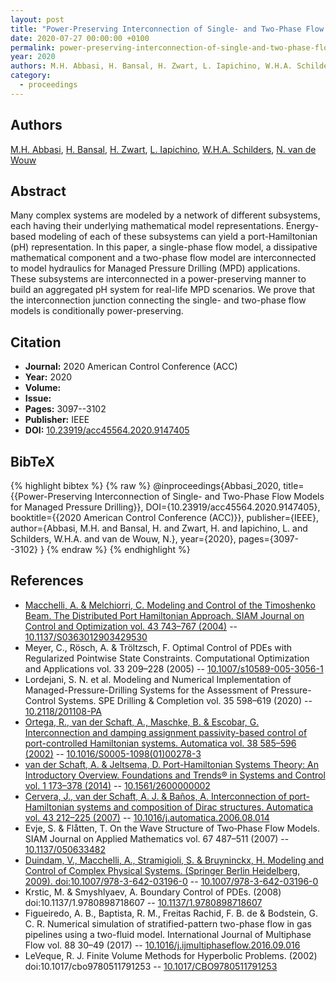 ```yaml
---
layout: post
title: "Power-Preserving Interconnection of Single- and Two-Phase Flow Models for Managed Pressure Drilling"
date: 2020-07-27 00:00:00 +0100
permalink: power-preserving-interconnection-of-single-and-two-phase-flow-models-for-managed-pressure-drilling
year: 2020
authors: M.H. Abbasi, H. Bansal, H. Zwart, L. Iapichino, W.H.A. Schilders, N. van de Wouw
category:
  - proceedings
---
```

 
## Authors
[M.H. Abbasi](authors/m_h_abbasi), [H. Bansal](authors/harshit_bansal), [H. Zwart](authors/hans_zwart), [L. Iapichino](authors/laura_iapichino), [W.H.A. Schilders](authors/wils_h_a_schilders), [N. van de Wouw](authors/nathan_van_de_wouw)
 
## Abstract
Many complex systems are modeled by a network of different subsystems, each having their underlying mathematical model representations. Energy-based modeling of each of these subsystems can yield a port-Hamiltonian (pH) representation. In this paper, a single-phase flow model, a dissipative mathematical component and a two-phase flow model are interconnected to model hydraulics for Managed Pressure Drilling (MPD) applications. These subsystems are interconnected in a power-preserving manner to build an aggregated pH system for real-life MPD scenarios. We prove that the interconnection junction connecting the single- and two-phase flow models is conditionally power-preserving.
 
## Citation
- **Journal:** 2020 American Control Conference (ACC)
- **Year:** 2020
- **Volume:** 
- **Issue:** 
- **Pages:** 3097--3102
- **Publisher:** IEEE
- **DOI:** [10.23919/acc45564.2020.9147405](https://doi.org/10.23919/acc45564.2020.9147405)
 
## BibTeX
{% highlight bibtex %}
{% raw %}
@inproceedings{Abbasi_2020,
  title={{Power-Preserving Interconnection of Single- and Two-Phase Flow Models for Managed Pressure Drilling}},
  DOI={10.23919/acc45564.2020.9147405},
  booktitle={{2020 American Control Conference (ACC)}},
  publisher={IEEE},
  author={Abbasi, M.H. and Bansal, H. and Zwart, H. and Iapichino, L. and Schilders, W.H.A. and van de Wouw, N.},
  year={2020},
  pages={3097--3102}
}
{% endraw %}
{% endhighlight %}
 
## References
- [Macchelli, A. & Melchiorri, C. Modeling and Control of the Timoshenko Beam. The Distributed Port Hamiltonian Approach. SIAM Journal on Control and Optimization vol. 43 743–767 (2004)](modeling-and-control-of-the-timoshenko-beam-the-distributed-port-hamiltonian-approach) -- [10.1137/S0363012903429530](https://doi.org/10.1137/S0363012903429530)
- Meyer, C., Rösch, A. & Tröltzsch, F. Optimal Control of PDEs with Regularized Pointwise State Constraints. Computational Optimization and Applications vol. 33 209–228 (2005) -- [10.1007/s10589-005-3056-1](https://doi.org/10.1007/s10589-005-3056-1)
- Lordejani, S. N. et al. Modeling and Numerical Implementation of Managed-Pressure-Drilling Systems for the Assessment of Pressure-Control Systems. SPE Drilling &amp; Completion vol. 35 598–619 (2020) -- [10.2118/201108-PA](https://doi.org/10.2118/201108-PA)
- [Ortega, R., van der Schaft, A., Maschke, B. & Escobar, G. Interconnection and damping assignment passivity-based control of port-controlled Hamiltonian systems. Automatica vol. 38 585–596 (2002)](interconnection-and-damping-assignment-passivity-based-control-of-port-controlled-hamiltonian-systems) -- [10.1016/S0005-1098(01)00278-3](https://doi.org/10.1016/S0005-1098(01)00278-3)
- [van der Schaft, A. & Jeltsema, D. Port-Hamiltonian Systems Theory: An Introductory Overview. Foundations and Trends® in Systems and Control vol. 1 173–378 (2014)](port-hamiltonian-systems-theory-an-introductory-overview-journal) -- [10.1561/2600000002](https://doi.org/10.1561/2600000002)
- [Cervera, J., van der Schaft, A. J. & Baños, A. Interconnection of port-Hamiltonian systems and composition of Dirac structures. Automatica vol. 43 212–225 (2007)](interconnection-of-port-hamiltonian-systems-and-composition-of-dirac-structures) -- [10.1016/j.automatica.2006.08.014](https://doi.org/10.1016/j.automatica.2006.08.014)
- Evje, S. & Flåtten, T. On the Wave Structure of Two‐Phase Flow Models. SIAM Journal on Applied Mathematics vol. 67 487–511 (2007) -- [10.1137/050633482](https://doi.org/10.1137/050633482)
- [Duindam, V., Macchelli, A., Stramigioli, S. & Bruyninckx, H. Modeling and Control of Complex Physical Systems. (Springer Berlin Heidelberg, 2009). doi:10.1007/978-3-642-03196-0](modeling-and-control-of-complex-physical-systems) -- [10.1007/978-3-642-03196-0](https://doi.org/10.1007/978-3-642-03196-0)
- Krstic, M. & Smyshlyaev, A. Boundary Control of PDEs. (2008) doi:10.1137/1.9780898718607 -- [10.1137/1.9780898718607](https://doi.org/10.1137/1.9780898718607)
- Figueiredo, A. B., Baptista, R. M., Freitas Rachid, F. B. de & Bodstein, G. C. R. Numerical simulation of stratified-pattern two-phase flow in gas pipelines using a two-fluid model. International Journal of Multiphase Flow vol. 88 30–49 (2017) -- [10.1016/j.ijmultiphaseflow.2016.09.016](https://doi.org/10.1016/j.ijmultiphaseflow.2016.09.016)
- LeVeque, R. J. Finite Volume Methods for Hyperbolic Problems. (2002) doi:10.1017/cbo9780511791253 -- [10.1017/CBO9780511791253](https://doi.org/10.1017/CBO9780511791253)

